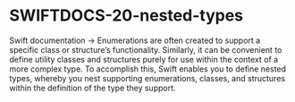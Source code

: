 # SWIFTDOCS-20-nested-types
Swift documentation → Enumerations are often created to support a specific class or structure’s functionality. Similarly, it can be convenient to define utility classes and structures purely for use within the context of a more complex type. To accomplish this, Swift enables you to define nested types, whereby you nest supporting enumerations, classes, and structures within the definition of the type they support.
